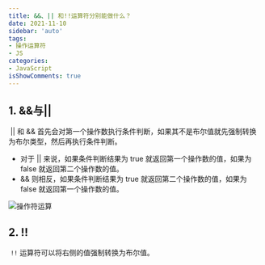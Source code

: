 ```yaml
---
title: &&、|| 和!!运算符分别能做什么？
date: 2021-11-10
sidebar: 'auto'
tags:
- 操作运算符
- JS
categories:
- JavaScript
isShowComments: true 
---
```




## 1. &&与||

​		|| 和 && 首先会对第一个操作数执行条件判断，如果其不是布尔值就先强制转换为布尔类型，然后再执行条件判断。

-   对于 || 来说，如果条件判断结果为 true 就返回第一个操作数的值，如果为 false 就返回第二个操作数的值。
-   && 则相反，如果条件判断结果为 true 就返回第二个操作数的值，如果为 false 就返回第一个操作数的值。

![操作符运算](https://gitee.com/ljcdzh/my_pic/raw/master/img/202111102121219.png)

## 2. !!

​		`!!` 运算符可以将右侧的值强制转换为布尔值。

